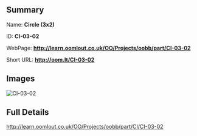 

## Summary
 
Name: __Circle (3x2)__

ID: __CI-03-02__

WebPage: __http://learn.oomlout.co.uk/OO/Projects/oobb/part/CI-03-02__

Short URL: __http://oom.lt/CI-03-02__


## Images
![CI-03-02](http://oomlout.com/oomlout-OOBB/part/CI/CI-03-02/OOBB-CI-03-02_420.png)




## Full Details

 http://learn.oomlout.co.uk/OO/Projects/oobb/part/CI/CI-03-02

